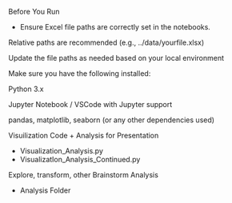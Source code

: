 Before You Run
- Ensure Excel file paths are correctly set in the notebooks.

Relative paths are recommended (e.g., ../data/yourfile.xlsx)

Update the file paths as needed based on your local environment

Make sure you have the following installed:

Python 3.x

Jupyter Notebook / VSCode with Jupyter support

pandas, matplotlib, seaborn (or any other dependencies used)

Visuilization Code + Analysis for Presentation
- Visualization_Analysis.py
- VisualizatIon_Analysis_Continued.py

Explore, transform, other Brainstorm Analysis
- Analysis Folder
